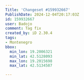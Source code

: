 ```yaml
---
Title: 'Changeset #159932667'
PublishDate: 2024-12-04T20:17:03Z
id: 159932667
user: Badojo
comment: Tag fix
created_by: iD 2.30.4
tags:
- Montenegro
bbox:
  min_lon: 19.2006321
  min_lat: 42.5128093
  max_lon: 19.2015698
  max_lat: 42.5134587

---
```

